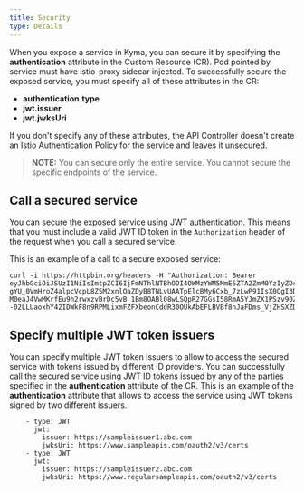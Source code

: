```yaml
---
title: Security
type: Details
---
```


When you expose a service in Kyma, you can secure it by specifying the **authentication** attribute in the Custom Resource (CR). Pod pointed by service must have istio-proxy sidecar injected. To successfully secure the exposed service, you must specify all of these attributes in the CR:
  - **authentication.type**
  - **jwt.issuer**
  - **jwt.jwksUri**

If you don't specify any of these attributes, the API Controller doesn't create an Istio Authentication Policy for the service and leaves it unsecured.

>**NOTE:** You can secure only the entire service. You cannot secure the specific endpoints of the service.

## Call a secured service

You can secure the exposed service using JWT authentication. This means that you must include a valid JWT ID token in the `Authorization` header of the request when you call
a secured service.

This is an example of a call to a secure exposed service:
```
curl -i https://httpbin.org/headers -H "Authorization: Bearer eyJhbGciOiJSUzI1NiIsImtpZCI6IjFmNThlNTBhODI4OWMzYWM5MmE5ZTA2ZmM0YzIyZDc1NTU4MTc5YjIifQ.eyJpc3MiOiJodHRwczovL2RleC55ZmFjdG9yeS5zYXAuY29ycCIsInN1YiI6IkNpUXhPR0U0TmpnMFlpMWtZamc0TFRSaU56TXRPVEJoT1MwelkyUXhOall4WmpVME5qTVNCV3h2WTJGcyIsImF1ZCI6WyJreW1hLWNsaWVudCIsImt1YmVjb250cm9sbGVyIl0sImV4cCI6MTUzMDA5ODg3MiwiaWF0IjoxNTMwMDEyNDcyLCJhenAiOiJrdWJlY29udHJvbGxlciIsImF0X2hhc2giOiJ5QzJwY0ZmVWYzWVd2N2U5QUY3U0t3IiwiZW1haWwiOiJhZG1pbkBreW1hLmN4IiwiZW1haWxfdmVyaWZpZWQiOnRydWUsIm5hbWUiOiJhZG1pbiJ9.pxy4P95PVSwIiXArcfsqAPVFhBmo5sHzUnqzwY6HF9UgMRkDFlIs5CKe1ZiGteGr6-gYU_0VmHroZ4alpcVcpL8Z5M2xnlOaZDyB8TNLvUAATpElcBMy6Cxb_7zLwP91IsX0QgI3DTg3H-M0eaJ4VwMKrfEu9h2rwxzvBrDc5vB_1Bm8OABl08wLSQpR27GGsI58RmA5YJmZX1PSzv90Zl_krqyvWIe6pmcHCrP--02LLUaoxhY42IDWkF8n9RPMLixmFZFXbeonCddR30OUkAbEFLBVBf8nJaFDms_VjZHSXZDitCu4r6myE4AnT_IeXI2dRgdGT73Hh8895zu7fQ"
```
## Specify multiple JWT token issuers

You can specify multiple JWT token issuers to allow to access the secured service with tokens issued by different ID providers. You can successfully call the secured service using JWT ID tokens issued by any of the parties specified in the **authentication** attribute of the CR. This is an example of the **authentication** attribute that allows to access the service using JWT tokens signed by two different issuers.

```
    - type: JWT
      jwt:
        issuer: https://sampleissuer1.abc.com
        jwksUri: https://www.sampleapis.com/oauth2/v3/certs
    - type: JWT
      jwt:
        issuer: https://sampleissuer2.abc.com
        jwksUri: https://www.regularsampleapis.com/oauth2/v3/certs
```
